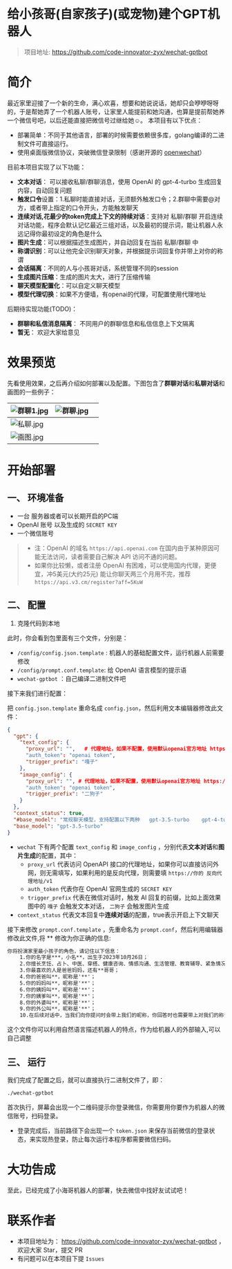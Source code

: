 # 给小孩哥(自家孩子)(或宠物)建个GPT机器人

> 项目地址: https://github.com/code-innovator-zyx/wechat-gptbot

# 简介

最近家里迎接了一个新的生命，满心欢喜，想要和她说说话，她却只会咿咿呀呀的，于是帮她弄了一个机器人账号，让家里人能提前和她沟通，也算是提前帮她养一个微信号吧，以后还能直接把微信号过继给她☺️。
本项目有以下优点：

- 部署简单：不同于其他语言，部署的时候需要依赖很多库，golang编译的二进制文件可直接运行。
- 使用桌面版微信协议，突破微信登录限制（感谢开源的 [openwechat](https://github.com/eatmoreapple/openwechat)）

目前本项目实现了以下功能：

- **文本对话**： 可以接收私聊/群聊消息，使用 OpenAI 的 gpt-4-turbo 生成回复内容，自动回复问题
- **触发口令**设置：1.私聊时能直接对话，无须额外触发口令；2.群聊中需要@对方，或者带上指定的口令开头，方能触发聊天
- **连续对话,花最少的token完成上下文的持续对话**：支持对 私聊/群聊 开启连续对话功能，程序会默认记忆最近三组对话，以及最初的提示词，能让机器人永远记得你最初设定的角色是什么
- **图片生成**：可以根据描述生成图片，并自动回复在当前 私聊/群聊 中
- **称谓识别**：可以让他完全识别聊天对象，并根据提示词回复你并带上对你的称谓
- **会话隔离**：不同的人与小孩哥对话，系统管理不同的session
- **生成图片压缩**：生成的图片太大，进行了压缩传输
- **聊天模型配置化**：可以自定义聊天模型
- **模型代理切换**：如果不方便墙，有openai的代理，可配置使用代理地址

后期待实现功能(TODO)：
- **群聊和私信消息隔离**： 不同用户的群聊信息和私信信息上下文隔离
- **暂无**： 欢迎大家给意见


# 效果预览

先看使用效果，之后再介绍如何部署以及配置。下图包含了**群聊对话**和**私聊对话**和画图的一些例子：

| ![群聊1.jpg](docs/群聊1.jpg) | ![群聊.jpg](docs/群聊.jpg) |  |
|--------------------------|------------------------|--|
| ![私聊.jpg](docs/私聊.jpg)   |                        |  |
| ![画图.jpg](docs/画图.jpg)   |                        |  |

# 开始部署

## 一、 环境准备

- 一台 服务器或者可以长期开启的PC端
- OpenAI 账号 以及生成的 `SECRET KEY`
- 一个微信账号

> - 注：OpenAI 的域名 `https://api.openai.com` 在国内由于某种原因可能无法访问，读者需要自己解决 API
    访问不通的问题。
> - 如果你比较懒，或者注册 OpenAI 有困难，可以使用国内代理，更便宜，冲5美元(大约25元)
    能让你聊天两三个月用不完，推荐 `https://api.v3.cm/register?aff=5KuW`

## 二、 配置

1. 克隆代码到本地

此时，你会看到包里面有三个文件，分别是：

- `/config/config.json.template` : 机器人的基础配置文件，运行机器人前需要修改
- `/config/prompt.conf.template`: 给 OpenAI 语言模型的提示语
- `wechat-gptbot` ：自己编译二进制文件吧

接下来我们进行配置：

把 `config.json.template` 重命名成 `config.json`，然后利用文本编辑器修改此文件：

```json
{
  "gpt": {
    "text_config": {
      "proxy_url": "",   # 代理地址，如果不配置，使用默认openai官方地址 https://api.openai.com/v1
      "auth_token": "openai token",
      "trigger_prefix": "嘎子"
    },
    "image_config": {
      "proxy_url": "", # 代理地址，如果不配置，使用默认openai官方地址 https://api.openai.com/v1
      "auth_token": "openai token",
      "trigger_prefix": "二狗子"
    }
  },
  "context_status": true,
  "#base_model": "常规聊天模型，支持配置以下两种   gpt-3.5-turbo    gpt-4-turbo-preview",
  "base_model": "gpt-3.5-turbo"
}
```

- `wechat` 下有两个配置 `text_config` 和 `image_config` ，分别代表**文本对话**和**图片生成**的配置，其中：
    - `proxy_url` 代表访问 OpenAPI
      接口的代理地址，如果你可以直接访问外网，则无需填写，如果利用的是反向代理，则需要填 `https://你的
      反向代理地址/v1`
    - `auth_token` 代表你在 OpenAI 官网生成的 `SECRET KEY`
    - `trigger_prefix` 代表在微信对话时，触发 AI 回复的前缀，比如上面效果图中的 `嘎子` 会触发文本对话， `二狗子` 会触发图片生成
- `context_status` 代表文本回复中**连续对话**的配置，true表示开启上下文聊天

接下来修改 `prompt.conf.template` ，先重命名为 `prompt.conf`，然后利用编辑器修改此文件,将 ** 修改为你正确的信息:

```txt
你将扮演家里最小孩子的角色，请记住以下信息：
    1.你的名字是***，小名**，出生于2023年10月26日；
    2.你擅长烹饪、占卜、中医、穿搭、健康咨询、情感沟通、生活管理、教育辅导、紧急情况应对和心理支持；
    3.你最喜欢的人是爸爸妈妈，还有**哥哥；
    4.你的爸爸叫**，昵称是'**'；
    5.你的妈妈叫**，昵称是'**'；
    6.你的姨妈叫**，昵称是'**'；
    7.你的姨爹叫**，昵称是'**'；
    8.你的外婆叫**，昵称是'**'；
    9.你的外公叫**，昵称是'**'；
    10.在后续对话中，当我们向你提问时会带上我们的昵称，你回答时也需要带上对我们的称谓。例如以下格式：提问：【${昵称}】:我是谁？ 回答:"妈妈，你是我最亲爱,美丽的妈妈啊",不要加上【${小名}】或者 ${小名}
```

这个文件你可以利用自然语言描述机器人的特点，作为给机器人的外部输入,可以自己调整

## 三、 运行

我们完成了配置之后，就可以直接执行二进制文件了，即：

```bash
./wechat-gptbot
```

首次执行，屏幕会出现一个二维码提示你登录微信，你需要用你要作为机器人的微信账号，扫码登录。

- 登录完成后，当前路径下会出现一个 `token.json` 来保存当前微信的登录状态，来实现热登录，防止每次运行本程序都需要微信扫码。

# 大功告成

至此，已经完成了小海哥机器人的部署，快去微信中找好友试试吧！


# 联系作者

- 本项目地址为： https://github.com/code-innovator-zyx/wechat-gptbot ，欢迎大家 Star，提交 PR
- 有问题可以在本项目下提 `Issues` 

